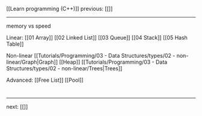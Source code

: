 [[Learn programming (C++)]]  previous: [[]]   

---
memory vs speed

Linear:
[[01 Array]] 
[[02 Linked List]] 
[[03 Queue]] 
[[04 Stack]] 
[[05 Hash Table]] 

Non-linear 
[[Tutorials/Programming/03 - Data Structures/types/02 - non-linear/Graph|Graph]] 
[[Heap]] 
[[Tutorials/Programming/03 - Data Structures/types/02 - non-linear/Trees|Trees]] 

Advanced:
[[Free List]] 
[[Pool]] 
# 
----
next: [[]] 
